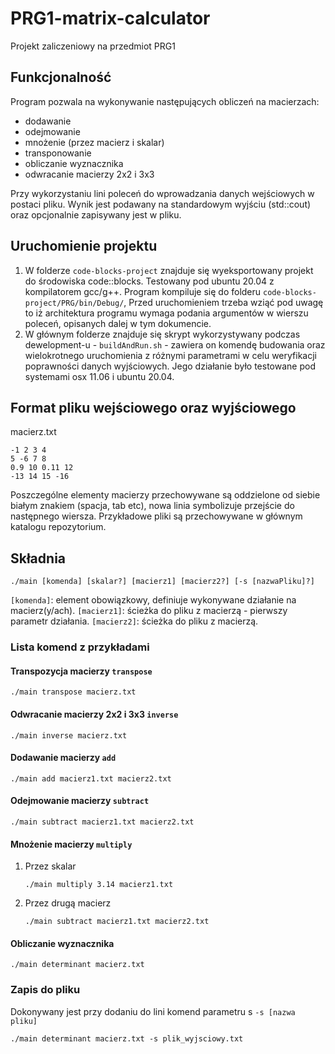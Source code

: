 # PRG1-matrix-calculator
Projekt zaliczeniowy na przedmiot PRG1

## Funkcjonalność
Program pozwala na wykonywanie następujących obliczeń na macierzach:
- dodawanie
- odejmowanie
- mnożenie (przez macierz i skalar)
- transponowanie
- obliczanie wyznacznika
- odwracanie macierzy 2x2 i 3x3

Przy wykorzystaniu lini poleceń do wprowadzania danych wejściowych w postaci pliku. Wynik jest podawany na standardowym wyjściu (std::cout) oraz opcjonalnie zapisywany jest w pliku.

## Uruchomienie projektu
1. W folderze ```code-blocks-project``` znajduje się wyeksportowany projekt do środowiska code::blocks. Testowany pod ubuntu 20.04 z kompilatorem gcc/g++. Program kompiluje się do folderu ```code-blocks-project/PRG/bin/Debug/```,  Przed uruchomieniem trzeba wziąć pod uwagę to iż architektura programu wymaga podania argumentów w wierszu poleceń, opisanych dalej w tym dokumencie.
2. W głównym folderze znajduje się skrypt wykorzystywany podczas dewelopment-u - ```buildAndRun.sh``` - zawiera on komendę budowania oraz wielokrotnego uruchomienia z różnymi parametrami w celu weryfikacji poprawności danych wyjściowych. Jego działanie było testowane pod systemami osx 11.06 i ubuntu 20.04.

## Format pliku wejściowego oraz wyjściowego
macierz.txt
```
-1 2 3 4
5 -6 7 8
0.9 10 0.11 12
-13 14 15 -16
```
Poszczególne elementy macierzy przechowywane są oddzielone od siebie białym znakiem (spacja, tab etc), nowa linia symbolizuje przejście do następnego wiersza. Przykładowe pliki są przechowywane w głównym katalogu repozytorium.

## Składnia
```
./main [komenda] [skalar?] [macierz1] [macierz2?] [-s [nazwaPliku]?]
```
```[komenda]```: element obowiązkowy, definiuje wykonywane działanie na macierz(y/ach).
```[macierz1]```: ścieżka do pliku z macierzą - pierwszy parametr działania.
```[macierz2]```: ścieżka do pliku z macierzą.

### Lista komend z przykładami
#### Transpozycja macierzy  ```transpose``` 
```
./main transpose macierz.txt
```
#### Odwracanie macierzy 2x2 i 3x3  ```inverse``` 
```
./main inverse macierz.txt
```
#### Dodawanie macierzy  ```add``` 
```
./main add macierz1.txt macierz2.txt
```
#### Odejmowanie macierzy ```subtract``` 
```
./main subtract macierz1.txt macierz2.txt
```
#### Mnożenie macierzy ```multiply``` 
1. Przez skalar
	```
	./main multiply 3.14 macierz1.txt
	```
2. Przez drugą macierz
	```
	./main subtract macierz1.txt macierz2.txt
	```
#### Obliczanie wyznacznika
```
./main determinant macierz.txt
```
### Zapis do pliku
Dokonywany jest przy dodaniu do lini komend parametru s ```-s [nazwa pliku]```
```
./main determinant macierz.txt -s plik_wyjsciowy.txt
```